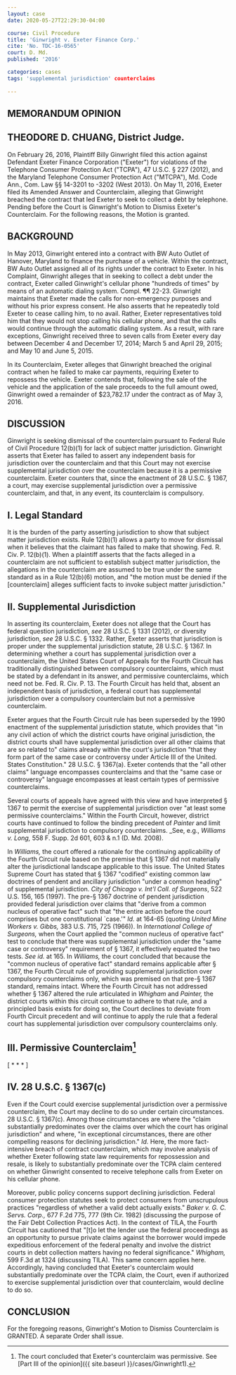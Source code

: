 ```yaml
---
layout: case
date: 2020-05-27T22:29:30-04:00

course: Civil Procedure 
title: 'Ginwright v. Exeter Finance Corp.'
cite: 'No. TDC-16-0565'
court: D. Md. 
published: '2016'

categories: cases 
tags: 'supplemental jurisdiction' counterclaims 
    
---
```


## MEMORANDUM OPINION

## THEODORE D. CHUANG, District Judge.

On February 26, 2016, Plaintiff Billy Ginwright filed this action against Defendant Exeter Finance Corporation ("Exeter") for violations of the Telephone Consumer Protection Act ("TCPA"), 47 U.S.C. § 227 (2012), and the Maryland Telephone Consumer Protection Act ("MTCPA"), Md. Code Ann., Com. Law §§ 14-3201 to -3202 (West 2013). On May 11, 2016, Exeter filed its Amended Answer and Counterclaim, alleging that Ginwright breached the contract that led Exeter to seek to collect a debt by telephone. Pending before the Court is Ginwright's Motion to Dismiss Exeter's Counterclaim. For the following reasons, the Motion is granted.

## BACKGROUND

In May 2013, Ginwright entered into a contract with BW Auto Outlet of Hanover, Maryland to finance the purchase of a vehicle. Within the contract, BW Auto Outlet assigned all of its rights under the contract to Exeter. In his Complaint, Ginwright alleges that in seeking to collect a debt under the contract, Exeter called Ginwright's cellular phone "hundreds of times" by means of an automatic dialing system. Compl. ¶¶ 22-23. Ginwright maintains that Exeter made the calls for non-emergency purposes and without his prior express consent. He also asserts that he repeatedly told Exeter to cease calling him, to no avail. Rather, Exeter representatives told him that they would not stop calling his cellular phone, and that the calls would continue through the automatic dialing system. As a result, with rare exceptions, Ginwright received three to seven calls from Exeter every day between December 4 and December 17, 2014; March 5 and April 29, 2015; and May 10 and June 5, 2015.

In its Counterclaim, Exeter alleges that Ginwright breached the original contract when he failed to make car payments, requiring Exeter to repossess the vehicle. Exeter contends that, following the sale of the vehicle and the application of the sale proceeds to the full amount owed, Ginwright owed a remainder of $23,782.17 under the contract as of May 3, 2016.

## DISCUSSION

Ginwright is seeking dismissal of the counterclaim pursuant to Federal Rule of Civil Procedure 12(b)(1) for lack of subject matter jurisdiction. Ginwright asserts that Exeter has failed to assert any independent basis for jurisdiction over the counterclaim and that this Court may not exercise supplemental jurisdiction over the counterclaim because it is a permissive counterclaim. Exeter counters that, since the enactment of 28 U.S.C. § 1367, a court, may exercise supplemental jurisdiction over a permissive counterclaim, and that, in any event, its counterclaim is compulsory.

## I. Legal Standard

It is the burden of the party asserting jurisdiction to show that subject matter jurisdiction exists. Rule 12(b)(1) allows a party to move for dismissal when it believes that the claimant has failed to make that showing. Fed. R. Civ. P. 12(b)(1). When a plaintiff asserts that the facts alleged in a counterclaim are not sufficient to establish subject matter jurisdiction, the allegations in the counterclaim are assumed to be true under the same standard as in a Rule 12(b)(6) motion, and "the motion must be denied if the [counterclaim] alleges sufficient facts to invoke subject matter jurisdiction." 

## II. Supplemental Jurisdiction

In asserting its counterclaim, Exeter does not allege that the Court has federal question jurisdiction, _see_ 28 U.S.C. § 1331 (2012), or diversity jurisdiction, _see_ 28 U.S.C. § 1332. Rather, Exeter asserts that jurisdiction is proper under the supplemental jurisdiction statute, 28 U.S.C. § 1367. In determining whether a court has supplemental jurisdiction over a counterclaim, the United States Court of Appeals for the Fourth Circuit has traditionally distinguished between compulsory counterclaims, which must be stated by a defendant in its answer, and permissive counterclaims, which need not be. Fed. R. Civ. P. 13. The Fourth Circuit has held that, absent an independent basis of jurisdiction, a federal court has supplemental jurisdiction over a compulsory counterclaim but not a permissive counterclaim. 

Exeter argues that the Fourth Circuit rule has been superseded by the 1990 enactment of the supplemental jurisdiction statute, which provides that "in any civil action of which the district courts have original jurisdiction, the district courts shall have supplemental jurisdiction over all other claims that are so related to" claims already within the court's jurisdiction "that they form part of the same case or controversy under Article III of the United. States Constitution." 28 U.S.C. § 1367(a). Exeter contends that the "all other claims" language encompasses counterclaims and that the "same case or controversy" language encompasses at least certain types of permissive counterclaims.

Several courts of appeals have agreed with this view and have interpreted § 1367 to permit the exercise of supplemental jurisdiction over "at least some permissive counterclaims." Within the Fourth Circuit, however, district courts have continued to follow the binding precedent of _Painter_ and limit supplemental jurisdiction to compulsory counterclaims. _See, e.g., _Williams v. Long,_ 558 F. Supp. 2d 601, 603 &amp; n.1 (D. Md. 2008). 

In _Williams,_ the court offered a rationale for the continuing applicability of the Fourth Circuit rule based on the premise that § 1367 did not materially alter the jurisdictional landscape applicable to this issue. The United States Supreme Court has stated that § 1367 "codified" existing common law doctrines of pendent and ancillary jurisdiction "under a common heading" of supplemental jurisdiction. _City of Chicago v. Int'l Coll. of Surgeons_, 522 U.S. 156, 165 (1997). The pre-§ 1367 doctrine of pendent jurisdiction provided federal jurisdiction over claims that "derive from a common nucleus of operative fact" such that "the entire action before the court comprises but one constitutional `case.'" _Id._ at 164-65 (quoting _United Mine Workers v. Gibbs,_ 383 U.S. 715, 725 (1966)). In _International College of Surgeons,_ when the Court applied the "common nucleus of operative fact" test to conclude that there was supplemental jurisdiction under the "same case or controversy" requirement of § 1367, it effectively equated the two tests. _See id._ at 165. In _Williams,_ the court concluded that because the "common nucleus of operative fact" standard remains applicable after § 1367, the Fourth Circuit rule of providing supplemental jurisdiction over compulsory counterclaims only, which was premised on that pre-§ 1367 standard, remains intact. Where the Fourth Circuit has not addressed whether § 1367 altered the rule articulated in _Whigham_ and _Painter,_ the district courts within this circuit continue to adhere to that rule, and a principled basis exists for doing so, the Court declines to deviate from Fourth Circuit precedent and will continue to apply the rule that a federal court has supplemental jurisdiction over compulsory counterclaims only.

## III. Permissive Counterclaim[^94655944]

[^94655944]: The court concluded that Exeter's counterclaim was permissive. See [Part III of the opinion]({{ site.baseurl }}/cases/Ginwright1).


[ * * * ]

## IV. 28 U.S.C. § 1367(c)

Even if the Court could exercise supplemental jurisdiction over a permissive counterclaim, the Court may decline to do so under certain circumstances. 28 U.S.C. § 1367(c). Among those circumstances are where the "claim substantially predominates over the claims over which the court has original jurisdiction" and where, "in exceptional circumstances, there are other compelling reasons for declining jurisdiction." _Id._ Here, the more fact-intensive breach of contract counterclaim, which may involve analysis of whether Exeter following state law requirements for repossession and resale, is likely to substantially predominate over the TCPA claim centered on whether Ginwright consented to receive telephone calls from Exeter on his cellular phone. 

Moreover, public policy concerns support declining jurisdiction. Federal consumer protection statutes seek to protect consumers from unscrupulous practices "regardless of whether a valid debt actually exists." _Baker v. G. C. Servs. Corp.,_ 677 F.2d 775, 777 (9th Cir. 1982) (discussing the purpose of the Fair Debt Collection Practices Act). In the context of TILA, the Fourth Circuit has cautioned that "[t]o let the lender use the federal proceedings as an opportunity to pursue private claims against the borrower would impede expeditious enforcement of the federal penalty and involve the district courts in debt collection matters having no federal significance." _Whigham,_ 599 F.3d at 1324 (discussing TILA). This same concern applies here. Accordingly, having concluded that Exeter's counterclaim would substantially predominate over the TCPA claim, the Court, even if authorized to exercise supplemental jurisdiction over that counterclaim, would decline to do so.

## CONCLUSION

For the foregoing reasons, Ginwright's Motion to Dismiss Counterclaim is GRANTED. A separate Order shall issue.


